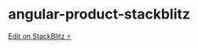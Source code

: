 # angular-product-stackblitz

[Edit on StackBlitz ⚡️](https://stackblitz.com/edit/angular-dzqj9k-qwfoct)